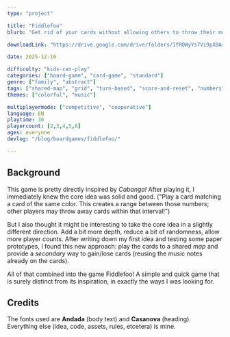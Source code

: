 ```yaml
---
type: "project"

title: "Fiddlefoo"
blurb: "Get rid of your cards without allowing others to throw their music at you."

downloadLink: "https://drive.google.com/drive/folders/1fRQWyYs7Vi9pX8ArL0zFN87Q-b7G3eIf"

date: 2025-12-16

difficulty: "kids-can-play"
categories: ["board-game", "card-game", "standard"]
genre: ["family", "abstract"]
tags: ["shared-map", "grid", "turn-based", "score-and-reset", "numbers"]
themes: ["colorful", "music"]

multiplayermode: ["competitive", "cooperative"]
language: EN
playtime: 30
playercount: [2,3,4,5,6]
ages: everyone
devlog: "/blog/boardgames/fiddlefoo/"

---
```


## Background

This game is pretty directly inspired by _Cabanga!_ After playing it, I immediately knew the core idea was solid and good. ("Play a card matching a card of the same color. This creates a range between those numbers; other players may throw away cards within that interval!") 

But I also thought it might be interesting to take the core idea in a slightly different direction. Add a bit more depth, reduce a bit of randomness, allow more player counts. After writing down my first idea and testing some paper prototypes, I found this new approach: play the cards to a shared _map_ and provide a _secondary_ way to gain/lose cards (reusing the music notes already on the cards).

All of that combined into the game Fiddlefoo! A simple and quick game that is surely distinct from its inspiration, in exactly the ways I was looking for.

## Credits

The fonts used are **Andada** (body text) and **Casanova** (heading). Everything else (idea, code, assets, rules, etcetera) is mine.